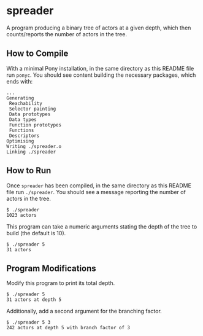 # spreader

A program producing a binary tree of actors at a given depth, which then counts/reports the number of actors in the tree.

## How to Compile

With a minimal Pony installation, in the same directory as this README file run `ponyc`. You should see content building the necessary packages, which ends with:

```console
...
Generating
 Reachability
 Selector painting
 Data prototypes
 Data types
 Function prototypes
 Functions
 Descriptors
Optimising
Writing ./spreader.o
Linking ./spreader
```

## How to Run

Once `spreader` has been compiled, in the same directory as this README file run `./spreader`. You should see a message reporting the number of actors in the tree.

```console
$ ./spreader
1023 actors
```

This program can take a numeric arguments stating the depth of the tree to build (the default is 10).

```console
$ ./spreader 5
31 actors
```

## Program Modifications

Modify this program to print its total depth.

```console
$ ./spreader 5
31 actors at depth 5
```

Additionally, add a second argument for the branching factor.

```console
$ ./spreader 5 3
242 actors at depth 5 with branch factor of 3
```
